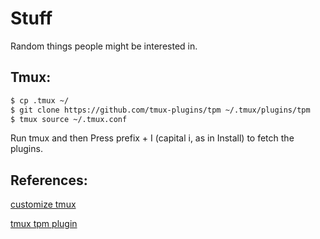 # Stuff
Random things people might be interested in.


## Tmux:
``` bash
$ cp .tmux ~/
$ git clone https://github.com/tmux-plugins/tpm ~/.tmux/plugins/tpm
$ tmux source ~/.tmux.conf

```
Run tmux and then Press prefix + I (capital i, as in Install) to fetch the plugins.


## References:
[customize tmux](https://www.hamvocke.com/blog/a-guide-to-customizing-your-tmux-conf/)

[tmux tpm plugin](https://github.com/tmux-plugins/tpm)
